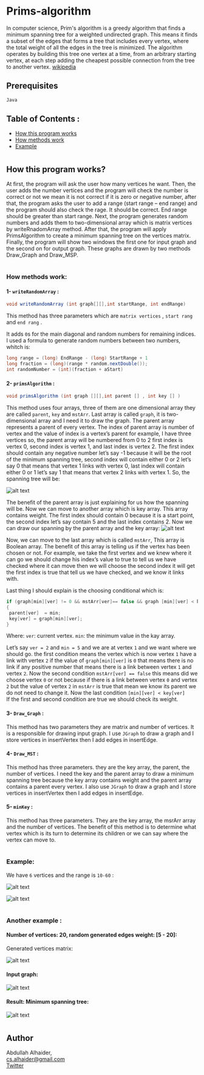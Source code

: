 # Prims-algorithm
In computer science, Prim's algorithm is a greedy algorithm that finds a minimum spanning tree 
for a weighted undirected graph. This means it finds a subset of the edges that forms a tree that includes every vertex, 
where the total weight of all the edges in the tree is minimized. 
The algorithm operates by building this tree one vertex at a time, from an arbitrary starting vertex, 
at each step adding the cheapest possible connection from the tree to another vertex. [wikipedia](https://en.wikipedia.org/wiki/Prim%27s_algorithm)

## Prerequisites
```java
Java
```

## Table of Contents :
  - [How this program works](#how-this-program-works?)
  - [How methods work](#how-methods-work)
  - [Example](#example)

#
## How this program works?
At first, the program will ask the user how many vertices he want. 
Then, the user adds the number vertices and the program will check the number is correct or not we mean it is not correct if it is zero or negative number, 
after that, the program asks the user to add a range (start range – end range) and the program should also check the rage. 
It should be correct. 
End range should be greater than start range. 
Next, the program generates random numbers and adds them to two-dimensional array which is matrix vertices by writeRnadomArray method. 
After that, the program will apply PrimsAlgorithm to create a minimum spanning tree on the vertices matrix.
Finally, the program will show two windows the first one for input graph and the second on for output graph. 
These graphs are drawn by two methods Draw_Graph and Draw_MSP.

#
### How methods work:

#### 1- `writeRandomArray` :
```java
void writeRandomArray (int graph[][],int startRange, int endRange)
```
This method has three parameters which are `matrix vertices` , `start rang` and
`end rang` .

It adds `0`s for the main diagonal and random numbers for remaining indices. 
I used a formula to generate random numbers between two numbers, whitch is:
```java
long range = (long) EndRange - (long) StartRange + 1
long fraction = (long)(range * random.nextDouble());
int randomNumber = (int)(fraction + aStart)
```



#### 2- `primsAlgorithm` :
```java
void primsAlgorithm (int graph [][],int parent [] , int key [] )
```
This method uses four arrays, 
three of them are one dimensional array they are called `parent`, 
`key` and `mstArr`. Last array is called `graph`, 
it is two-dimensional array and I need it to draw the graph. 
The parent array represents a parent of every vertex. 
The index of parent array is number of vertex and the value of index is a vertex’s parent for example, 
I have three vertices so, the parent array will be numbered from 0 to 2 first index is vertex 0, 
second index is vertex 1, and last index is vertex 2. 
The first index should contain any negative number let’s say -1 because it will be the root of the minimum spanning tree, 
second index will contain either 0 or 2 let’s say 0 that means that vertex 1 links with vertex 0, 
last index will contain either 0 or 1 let’s say 1 that means that vertex 2 links with vertex 1. 
So, the spanning tree will be:


![alt text](https://i.imgur.com/kIY1yfz.png)


The benefit of the parent array is just explaining for us how the spanning will be. 
Now we can move to another array which is key array. 
This array contains weight. The first index should contain 0 because it is a start point, 
the second index let’s say contain 5 and the last index contains 2. 
Now we can draw our spanning by the parent array and the key array:
![alt text](https://i.imgur.com/cWIFwEp.png)


Now, we can move to the last array which is called `mstArr`, This array is Boolean array. 
The benefit of this array is telling us if the vertex has been chosen or not. 
For example, we take the first vertex and we knew where it can go we should change his index’s value 
to true to tell us we have checked where it can move then we will choose the second index it will 
get the first index is true that tell us we have checked, and we know it links with.


Last thing I should explain is the choosing conditional which is:
```java
if (graph[min][ver] != 0 && mstArr[ver]== false && graph [min][ver] < key[ver] )
{
 parent[ver]  = min;
 key[ver] = graph[min][ver];
}
```

Where:
`ver`: current vertex.
`min`: the minimum value in the kay array.

Let’s say `ver = 2` and `min = 5` and we are at vertex `1` and we want where we should go. 
the first condition means the vertex which is now vertex `1` have a link with vertex `2` if the value of `graph[min][ver]` 
is `0` that means there is no link if any positive number that means there is a link between vertex `1` and vertex `2`. 
Now the second condition `mstArr[ver] == false` this means did we choose vertex `0` or not because if there 
is a link between vertex `0` and vertex `2` but the value of vertex `2` in `mstArr` is true that mean we know its 
parent we do not need to change it. Now the last condition
`[min][ver] < key[ver]` 	
If the first and second condition are true we should check its weight.


#### 3- `Draw_Graph` :
This method has two parameters they are matrix and number of vertices. It is a responsible for drawing input graph. 
I use `JGraph` to draw a graph and I store vertices in insertVertex then I add edges in insertEdge.

#### 4- `Draw_MST` :
This method has three parameters. 
they are the key array, the parent, the number of vertices. 
I need the key and the parent array to draw a minimum spanning tree because the key array 
contains weight and the parent array contains a parent every vertex. I also use `JGraph` to 
draw a graph and I store vertices in insertVertex then I add edges in insertEdge.

#### 5- `minKey` :
This method has three parameters. 
They are the key array, the msrArr array and the number of vertices. 
The benefit of this method is to determine what vertex which is its turn to determine 
its children or we can say where the vertex can move to.

#
### Example:
We have `6` vertices and the range is `10-60` :

![alt text](https://i.imgur.com/Xowth9g.png)

![alt text](https://i.imgur.com/LGKorMK.png)


#

### Another example :

#### Number of vertices: 20, random generated edges weight: [5 - 20]:
Generated vertices matrix: 

![alt text](https://i.imgur.com/ZjMSCsv.png)


#### Input graph:

![alt text](https://i.imgur.com/WgxPzDR.png)


#### Result: Minimum spanning tree:

![alt text](https://i.imgur.com/IIVGzA5.png)


#
## Author

Abdullah Alhaider, 
<br />
cs.alhaider@gmail.com
<br />
[Twitter](https://twitter.com/cs_alhaider)





